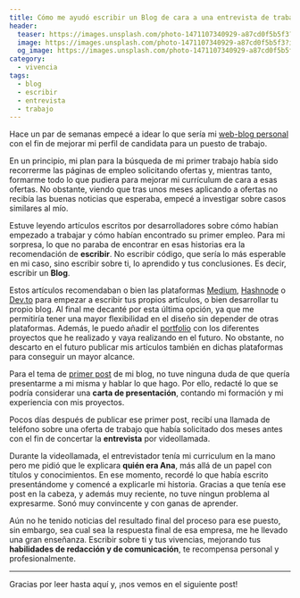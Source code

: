 ```yaml
---
title: Cómo me ayudó escribir un Blog de cara a una entrevista de trabajo 
header:
  teaser: https://images.unsplash.com/photo-1471107340929-a87cd0f5b5f3?ixlib=rb-1.2.1&q=85&fm=jpg&crop=entropy&cs=srgb&w=4800g
  image: https://images.unsplash.com/photo-1471107340929-a87cd0f5b5f3?ixlib=rb-1.2.1&q=85&fm=jpg&crop=entropy&cs=srgb&w=4800
  og_image: https://images.unsplash.com/photo-1471107340929-a87cd0f5b5f3?ixlib=rb-1.2.1&q=85&fm=jpg&crop=entropy&cs=srgb&w=4800
category: 
  - vivencia
tags: 
  - blog
  - escribir
  - entrevista
  - trabajo
---
```


Hace un par de semanas empecé a idear lo que sería mi [web-blog personal](http://apuerma.github.io) con el fin de mejorar mi perfil de candidata para un puesto de trabajo. 

En un principio, mi plan para la búsqueda de mi primer trabajo había sido recorrerme las páginas de empleo solicitando ofertas y, mientras tanto, formarme todo lo que pudiera para mejorar mi currículum de cara a esas ofertas. No obstante, viendo que tras unos meses aplicando a ofertas no recibía las buenas noticias que esperaba, empecé a investigar sobre casos similares al mío.

Estuve leyendo artículos escritos por desarrolladores sobre cómo habían empezado a trabajar y cómo habían encontrado su primer empleo. Para mi sorpresa, lo que no paraba de encontrar en esas historias era la recomendación de **escribir**. No escribir código, que sería lo más esperable en mi caso, sino escribir sobre ti, lo aprendido y tus conclusiones. Es decir, escribir un **Blog**. 

Estos artículos recomendaban o bien las plataformas [Medium](https://medium.com/), [Hashnode](https://hashnode.com/) o [Dev.to](http://dev.to) para empezar a escribir tus propios artículos, o bien desarrollar tu propio blog. Al final me decanté por esta última opción, ya que me permitiría tener una mayor flexibilidad en el diseño sin depender de otras plataformas. Además, le puedo añadir el [portfolio](http://apuerma.github.io/portfolio/) con los diferentes proyectos que he realizado y vaya realizando en el futuro. No obstante, no descarto en el futuro publicar mis artículos también en dichas plataformas para conseguir un mayor alcance.

Para el tema de [primer post](https://apuerma.github.io/vivencia/me-presento/) de mi blog, no tuve ninguna duda de que quería presentarme a mi misma y hablar lo que hago. Por ello, redacté lo que se podría considerar una **carta de presentación**, contando mi formación y mi experiencia con mis proyectos.

Pocos días después de publicar ese primer post, recibí una llamada de teléfono sobre una oferta de trabajo que había solicitado dos meses antes con el fin de concertar la **entrevista** por videollamada.

Durante la videollamada, el entrevistador tenía mi curriculum en la mano pero me pidió que le explicara **quién era Ana**, más allá de un papel con títulos y conocimientos. En ese momento, recordé lo que había escrito presentándome y comencé a explicarle mi historia. Gracias a que tenía ese post en la cabeza, y además muy reciente, no tuve ningun problema al expresarme. Sonó muy convincente y con ganas de aprender.

Aún no he tenido noticias del resultado final del proceso para ese puesto, sin embargo, sea cual sea la respuesta final de esa empresa, me he llevado una gran enseñanza. Escribir sobre ti y tus vivencias, mejorando tus **habilidades de redacción y de comunicación**, te recompensa personal y profesionalmente.

---

Gracias por leer hasta aquí y, ¡nos vemos en el siguiente post!
